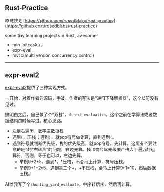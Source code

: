 ## Rust-Practice

原链接是 [https://github.com/rosedblabs/rust-practice](https://github.com/rosedblabs/rust-practice)

some tiny learning projects in Rust, awesome!

* mini-bitcask-rs
* expr-eval
* mvcc(multi version concurrency control)

***



## expr-eval2

[expr-eval2](./expr-eval2)提供了三种实现方式。



一开始，对着作者的源码，手敲。作者的写法是“递归下降解析器”，这个以前没有见过。



搞明白之后，自己做了个“双栈”，`direct_evaluation`，这个之前在学算法或者数据结构的时候写过。核心思路，

- 左到右遍历，数字进数据栈
- 遇到`(`，压栈；遇到`)`，就pop符号做计算，直到遇到`(`。
- 遇到符号就判断优先级，栈的优先级高，就pop符号，先计算。这里有个要注意的是`^`的“右结合”的问题，右边先算。栈顶符号优先级要严格大于遍历的运算符。否则，等于也可以，左边先算。
  - 举例9+2\*5，遇到\*，\*压栈，不会马上计算，符号压栈。
  - 举例9+1+2\*5，遇到第二个+，+不压栈，会马上计算9+1=10，然后数据压栈。



AI给我写了个`shunting_yard_evaluate`，中序转后序，然后再计算。

